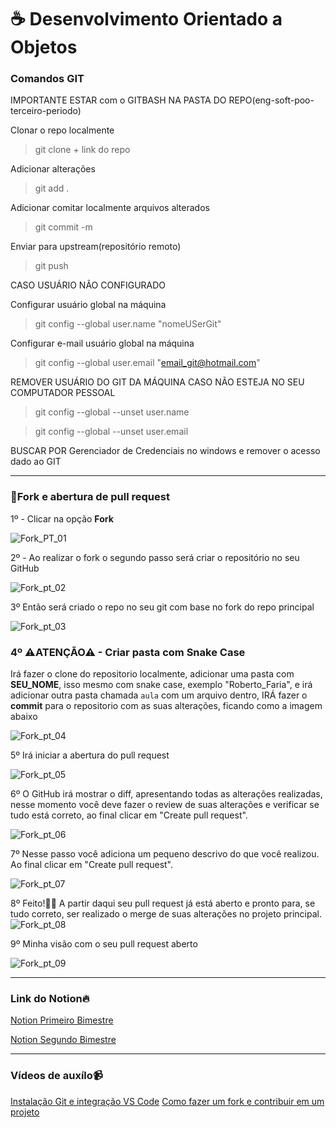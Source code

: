 # ☕ Desenvolvimento Orientado a Objetos

### Comandos GIT

IMPORTANTE ESTAR com o GITBASH NA PASTA DO REPO(eng-soft-poo-terceiro-periodo)

Clonar o repo localmente
> git clone + link do repo

Adicionar alterações
> git add .

Adicionar comitar localmente arquivos alterados
> git commit -m

Enviar para upstream(repositório remoto)
> git push

CASO USUÁRIO NÃO CONFIGURADO

Configurar usuário global na máquina
> git config --global user.name "nomeUSerGit"

Configurar e-mail usuário global na máquina
> git config --global user.email "email_git@hotmail.com"

REMOVER USUÁRIO DO GIT DA MÁQUINA CASO NÃO ESTEJA NO SEU COMPUTADOR PESSOAL

> git config --global --unset user.name

> git config --global --unset user.email

BUSCAR POR Gerenciador de Credenciais no windows e remover o acesso dado ao GIT

---

### 🍴Fork e abertura de pull request

1º - Clicar na opção **Fork**

![Fork_PT_01](https://github.com/Sandrolaxx/frostNext/assets/61207420/a4287c9d-fa38-4182-bcde-faddf5fd0eaa)

2º - Ao realizar o fork o segundo passo será criar o repositório no seu GitHub

![Fork_pt_02](https://github.com/Sandrolaxx/frostNext/assets/61207420/ce0ef83f-e7db-49be-8178-a6db8218f080)

3º Então será criado o repo no seu git com base no fork do repo principal

![Fork_pt_03](https://github.com/Sandrolaxx/eng-soft-arch-quarto-periodo-turma-b/assets/61207420/23b2c306-cacb-4439-aa72-28eb3c8efad3)

### 4º ⚠ATENÇÃO⚠ - Criar pasta com Snake Case 
Irá fazer o clone do repositorio localmente, adicionar uma pasta com **SEU_NOME**, isso mesmo com snake case, exemplo "Roberto_Faria", e irá adicionar outra pasta chamada `aula` com um arquivo dentro, IRÁ fazer o **commit** para o repositorio com as suas alterações, ficando como a imagem abaixo

![Fork_pt_04](https://github.com/Sandrolaxx/frostNext/assets/61207420/409106ec-1b0a-496f-89b4-8fdd65cf74af)

5º Irá iniciar a abertura do pull request

![Fork_pt_05](https://github.com/Sandrolaxx/frostNext/assets/61207420/3965d2ca-3d9d-4f1c-a466-445ee15d3f65)

6º O GitHub irá mostrar o diff, apresentando todas as alterações realizadas, nesse momento você deve fazer o review de suas alterações e verificar se tudo está correto, ao final clicar em "Create pull request".

![Fork_pt_06](https://github.com/Sandrolaxx/frostNext/assets/61207420/1443cdcc-0ae8-4916-a8f9-c273a534cfc7)

7º Nesse passo você adiciona um pequeno descrivo do que você realizou. Ao final clicar em "Create pull request".

![Fork_pt_07](https://github.com/Sandrolaxx/eng-soft-arch-quarto-periodo-turma-b/assets/61207420/86dde404-55cc-4174-a863-50c61aa392ea)

8º Feito!🥳🎉 A partir daqui seu pull request já está aberto e pronto para, se tudo correto, ser realizado o merge de suas alterações no projeto principal.
![Fork_pt_08](https://github.com/Sandrolaxx/frostNext/assets/61207420/604aed94-78b8-4400-a83c-c127f5341335)

9º Minha visão com o seu pull request aberto

![Fork_pt_09](https://github.com/Sandrolaxx/frostNext/assets/61207420/c8ad8f66-e0f3-457d-aa21-cfb98af324e0)

---

### Link do Notion🔥

[Notion Primeiro Bimestre](https://maze-leaf-ed4.notion.site/Primeiro-Bimestre-POO-e42695e61eae4f4eaa1dac08f595d136?pvs=4)

[Notion Segundo Bimestre](https://maze-leaf-ed4.notion.site/Segundo-Bimestre-POO-na-pr-tica-ef00f12ee66440b5a8cce44162a208d7?pvs=4)

---

### Vídeos de auxílo📹

[Instalação Git e integração VS Code](https://www.youtube.com/watch?v=SXukHfaV-1o)
[Como fazer um fork e contribuir em um projeto](https://www.youtube.com/watch?v=DBiBWZ0dOww)

